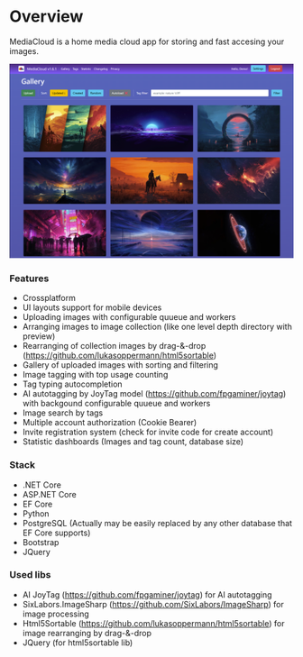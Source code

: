 # Overview

MediaCloud is a home media cloud app for storing and fast accesing your images.

![gallery](/gallery.png)

### Features

- Crossplatform
- UI layouts support for mobile devices
- Uploading images with configurable quueue and workers
- Arranging images to image collection (like one level depth directory with preview)
- Rearranging of collection images by drag-&-drop (https://github.com/lukasoppermann/html5sortable)
- Gallery of uploaded images with sorting and filtering
- Image tagging with top usage counting
- Tag typing autocompletion
- AI autotagging by JoyTag model (https://github.com/fpgaminer/joytag) with backgound configurable quueue and workers
- Image search by tags
- Multiple account authorization (Cookie Bearer)
- Invite registration system (check for invite code for create account)
- Statistic dashboards (Images and tag count, database size)

### Stack

- .NET Core
- ASP.NET Core
- EF Core
- Python
- PostgreSQL (Actually may be easily replaced by any other database that EF Core supports)
- Bootstrap
- JQuery

### Used libs

- AI JoyTag (https://github.com/fpgaminer/joytag) for AI autotagging
- SixLabors.ImageSharp (https://github.com/SixLabors/ImageSharp) for image processing
- Html5Sortable (https://github.com/lukasoppermann/html5sortable) for image rearranging by drag-&-drop
- JQuery (for html5sortable lib)